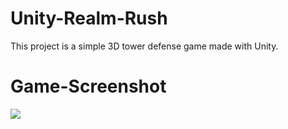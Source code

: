 # Unity-Realm-Rush
This project is a simple 3D tower defense game made with Unity.

# Game-Screenshot
![](/Game_Screenshot.jpg)
